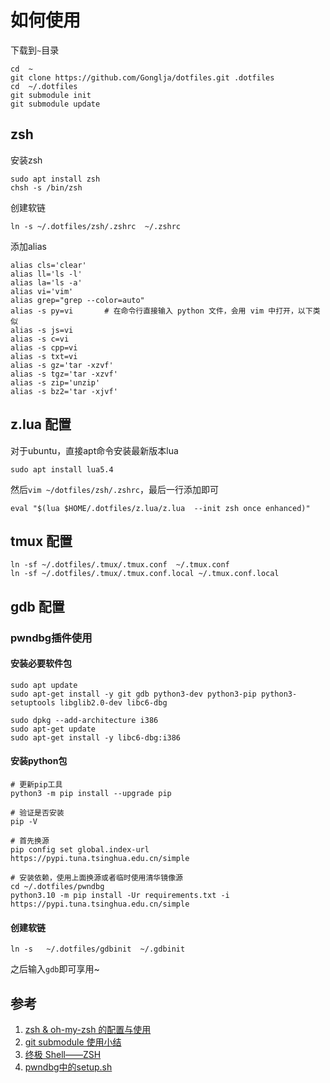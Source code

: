 # 如何使用

下载到`~`目录

```shell
cd  ~
git clone https://github.com/Gonglja/dotfiles.git .dotfiles
cd  ~/.dotfiles
git submodule init 
git submodule update 
```



## zsh

安装zsh
```shell
sudo apt install zsh
chsh -s /bin/zsh
```

创建软链

```shell
ln -s ~/.dotfiles/zsh/.zshrc  ~/.zshrc
```



添加alias

```shell
alias cls='clear'
alias ll='ls -l'
alias la='ls -a'
alias vi='vim'
alias grep="grep --color=auto"
alias -s py=vi       # 在命令行直接输入 python 文件，会用 vim 中打开，以下类似
alias -s js=vi
alias -s c=vi
alias -s cpp=vi
alias -s txt=vi
alias -s gz='tar -xzvf'
alias -s tgz='tar -xzvf'
alias -s zip='unzip'
alias -s bz2='tar -xjvf'
```



## z.lua 配置

对于ubuntu，直接apt命令安装最新版本lua

```shell
sudo apt install lua5.4
```

然后`vim ~/dotfiles/zsh/.zshrc`，最后一行添加即可

```shell
eval "$(lua $HOME/.dotfiles/z.lua/z.lua  --init zsh once enhanced)"
```





## tmux 配置

```shell
ln -sf ~/.dotfiles/.tmux/.tmux.conf  ~/.tmux.conf
ln -sf ~/.dotfiles/.tmux/.tmux.conf.local ~/.tmux.conf.local
```



## gdb 配置

### pwndbg插件使用

#### 安装必要软件包

```shell
sudo apt update 
sudo apt-get install -y git gdb python3-dev python3-pip python3-setuptools libglib2.0-dev libc6-dbg

sudo dpkg --add-architecture i386
sudo apt-get update
sudo apt-get install -y libc6-dbg:i386
```



#### 安装python包

```shell
# 更新pip工具
python3 -m pip install --upgrade pip

# 验证是否安装 
pip -V 

# 首先换源
pip config set global.index-url https://pypi.tuna.tsinghua.edu.cn/simple

# 安装依赖，使用上面换源或者临时使用清华镜像源
cd ~/.dotfiles/pwndbg
python3.10 -m pip install -Ur requirements.txt -i https://pypi.tuna.tsinghua.edu.cn/simple
```



#### 创建软链

```shell
ln -s   ~/.dotfiles/gdbinit  ~/.gdbinit
```

之后输入`gdb`即可享用~



## 参考

1. [zsh & oh-my-zsh 的配置与使用](https://zhuanlan.zhihu.com/p/58073103)
2. [git submodule 使用小结](https://www.jianshu.com/p/f8a55b972972/)
3. [终极 Shell——ZSH](https://zhuanlan.zhihu.com/p/19556676)
4. [pwndbg中的setup.sh](https://github.com/pwndbg/pwndbg/blob/dev/setup.sh)

